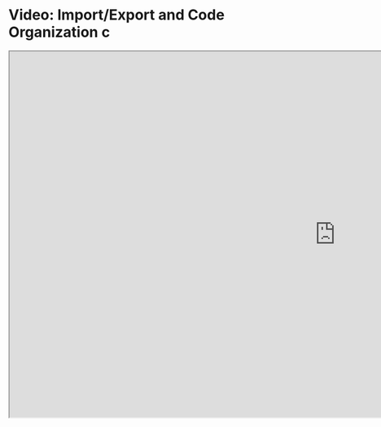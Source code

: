 # Video: Import/Export and Code Organization c

<iframe src="https://scrimba.com/scrim/crqgg7fM?pl=pzvM7hM" width="1280" height="720" allowfullscreen="allowfullscreen" allow="autoplay; fullscreen; picture-in-picture"></iframe>
